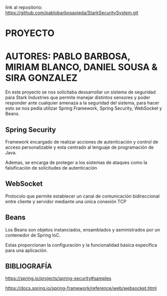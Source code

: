 link al repositorio: https://github.com/pablobarbosaojeda/StarkSecuritySystem.git

# PROYECTO 
# AUTORES: PABLO BARBOSA, MIRIAM BLANCO, DANIEL SOUSA & SIRA GONZALEZ

En este proyecto se nos solicitaba dessarrollar un sistema de seguridad para Stark Industries que permite manejar distintos sensores y poder responder ante cualquier amenaza a la seguridad del sistema, para hacer esto se nos pedía utilizar Spring Framework, Spring Security, WebSocket y Beans. 

## Spring Security

Framework encargado de realizar acciones de autenticación y control de acceso personalizable y esta centrado al lenguaje de programación de Java.

Ademas, se encarga de proteger a los sistemas de ataques como la falsificación de solicitudes de autenticación

## WebSocket 

Protocolo que permite establecer un canal de comunicación bidireccional entre cliente y servidor mediante una única conexión TCP

## Beans 

Los Beans son objetos instanciados, ensamblados y asministrados por un contenedor de Spring IoC.


Estas proporcionan la configuración y la funcionalidad básica específica para una aplicación.

## BIBLIOGRAFÍA

https://spring.io/projects/spring-security#samples

https://docs.spring.io/spring-framework/reference/web/websocket.html

